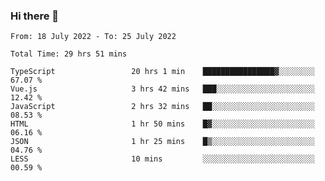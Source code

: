 ### Hi there 👋

<!--
**siaikin/siaikin** is a ✨ _special_ ✨ repository because its `README.md` (this file) appears on your GitHub profile.

Here are some ideas to get you started:

- 🔭 I’m currently working on ...
- 🌱 I’m currently learning ...
- 👯 I’m looking to collaborate on ...
- 🤔 I’m looking for help with ...
- 💬 Ask me about ...
- 📫 How to reach me: ...
- 😄 Pronouns: ...
- ⚡ Fun fact: ...
-->

<!--START_SECTION:waka-->

```text
From: 18 July 2022 - To: 25 July 2022

Total Time: 29 hrs 51 mins

TypeScript                 20 hrs 1 min    ████████████████▓░░░░░░░░   67.07 %
Vue.js                     3 hrs 42 mins   ███░░░░░░░░░░░░░░░░░░░░░░   12.42 %
JavaScript                 2 hrs 32 mins   ██░░░░░░░░░░░░░░░░░░░░░░░   08.53 %
HTML                       1 hr 50 mins    █▓░░░░░░░░░░░░░░░░░░░░░░░   06.16 %
JSON                       1 hr 25 mins    █▒░░░░░░░░░░░░░░░░░░░░░░░   04.76 %
LESS                       10 mins         ░░░░░░░░░░░░░░░░░░░░░░░░░   00.59 %
```

<!--END_SECTION:waka-->
